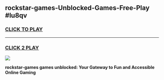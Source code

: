 
## rockstar-games-Unblocked-Games-Free-Play #lu8qv
<h3>
<a href="https://us.freeplayer.one?title=rockstar-games&ref=9M">CLICK TO PLAY</a></h3>
<hr>

<h3>
<a href="https://us.freeplayer.one?title=rockstar-games&ref=9M">CLICK 2 PLAY</a>
  
</h3>

<a href="https://us.freeplayer.one?title=rockstar-games&ref=9M"><img src="https://clearcache.store/games.png"></a>


**rockstar-games games unblocked: Your Gateway to Fun and Accessible Online Gaming**
